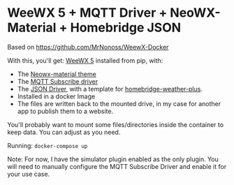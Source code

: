 # WeeWX 5 + MQTT Driver + NeoWX-Material + Homebridge JSON 

Based on https://github.com/MrNonoss/WeewX-Docker

With this, you'll get:
[WeeWX 5](https://github.com/weewx/weewx) installed from pip, with:
- The [Neowx-material theme](https://github.com/neoground/neowx-material)
- The [MQTT Subscribe driver](https://github.com/bellrichm/WeeWX-MQTTSubscribe)
- The [JSON Driver](https://github.com/teeks99/weewx-json), with a template for [homebridge-weather-plus](https://github.com/naofireblade/homebridge-weather-plus). 
- Installed in a docker Image
- The files are written back to the mounted drive, in my case for another app to publish them to a website. 



You'll probably want to mount some files/directories inside the container to keep data. You can adjust as you need. 

Running:
`docker-compose up`


Note: For now, I have the simulator plugin enabled as the only plugin. You will need to manually configure the MQTT Subscribe Driver and enable it for your use case. 
